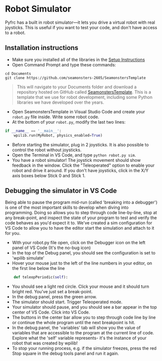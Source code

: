 # Robot Simulator

Pyfrc has a built in robot simulator&mdash;it lets you drive a virtual robot with real joysticks. This is useful if you want to test your code, and don't have access to a robot.

## Installation instructions
- Make sure you installed all of the libraries in the [Setup Instructions](../setup#install-python-libraries)
- Open Command Prompt and type these commands:
```
cd Documents
git clone https://github.com/seamonsters-2605/SeamonstersTemplate
```
> This will navigate to your Documents folder and download a repository hosted on GitHub called [SeamonstersTemplate](https://github.com/seamonsters-2605/SeamonstersTemplate). This is a template that we use for robot development, including some Python libraries we have developed over the years.
- Open SeamonstersTemplate in Visual Studio Code and create your `robot.py` file inside. Write some robot code.
- At the bottom of your `robot.py`, modify the last two lines:
```python
if __name__ == '__main__':
    wpilib.run(MyRobot, physics_enabled=True)
```
- Before starting the simulator, plug in 2 joysticks. It is also possible to control the robot without joysticks.
- Open the Terminal in VS Code, and type `python robot.py sim`.
- You have a robot simulator! The joystick movement should show feedback in the window. Click the "Teleoperated" option to enable your robot and drive it around. If you don't have joysticks, click in the X/Y axis boxes below Stick 0 and Stick 1.

## Debugging the simulator in VS Code

Being able to pause the program mid-run (called 'breaking into a debugger') is one of the most important skills to develop when diving into programming. Doing so allows you to step through code line-by-line, stop at any break-point, and inspect the state of your program to test and verify the code behaves as you'd expect it to. We've created a sim configuration for VS Code to allow you to have the editor start the simulation and attach to it for you. 
- With your robot.py file open, click on the Debugger icon on the left panel of VS Code (It's the no-bug icon)
- In the top of the Debug panel, you should see the configuration is set to 'wpilib simulate'
- Hover your mouse just to the left of the line numbers in your editor, on the first line below the line
```python
    def teleopPeriodic(self):
```
- You should see a light red circle. Click your mouse and it should turn bright red. You've just set a break-point.
- In the debug panel, press the green arrow.
- The simulator should start. Trigger Teleoperated mode.
- Your simulator should pause, and you should see a bar appear in the top center of VS Code. Click into VS Code.
- The buttons in the center bar allow you to step through code line by line or continue the whole program until the next breakpoint is hit.
- In the debug panel, the 'variables' tab will show you the value of variables that are accessible to the program at the current line of code. Explore what the 'self' variable represents- it's the instance of your robot that was created by wpilib!
- To stop your running process, e.g. if the simulator freezes, press the red Stop square in the debug tools panel and run it again. 
